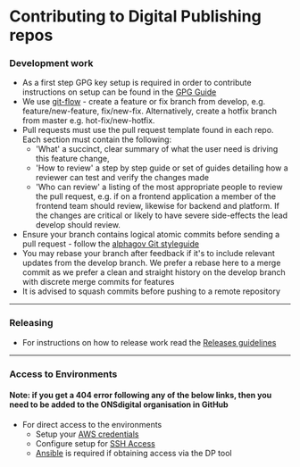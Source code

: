 Contributing to Digital Publishing repos
========================================

### Development work
* As a first step GPG key setup is required in order to contribute instructions on setup can be found in the [GPG Guide](GPG.md)
* We use [git-flow](https://www.atlassian.com/git/tutorials/comparing-workflows/gitflow-workflow) - create a feature or fix branch from develop, e.g. feature/new-feature, fix/new-fix. Alternatively, create a hotfix branch from master e.g. hot-fix/new-hotfix.
* Pull requests must use the pull request template found in each repo. Each section must contain the following:
  * 'What' a succinct, clear summary of what the user need is driving this feature change,
  * 'How to review' a step by step guide or set of guides detailing how a reviewer can test and verify the changes made
  * 'Who can review' a listing of the most appropriate people to review the pull request, e.g. if on a frontend application a member of the frontend team should review, likewise for backend and platform. If the changes are critical or likely to have severe side-effects the lead develop should review.  
* Ensure your branch contains logical atomic commits before sending a pull request - follow the [alphagov Git styleguide](https://github.com/alphagov/styleguides/blob/master/git.md)
* You may rebase your branch after feedback if it's to include relevant updates from the develop branch. We prefer a rebase here to a merge commit as we
prefer a clean and straight history on the develop branch with discrete merge commits for features
* It is advised to squash commits before pushing to a remote repository 
-----
### Releasing
* For instructions on how to release work read the [Releases guidelines](RELEASES.md)
----

### Access to Environments
#### Note: if you get a 404 error following any of the below links, then you need to be added to the ONSdigital organisation in GitHub
* For direct access to the environments
    * Setup your [AWS credentials](https://github.com/ONSdigital/dp-setup/blob/develop/SSH-ACCESS.md) 
    * Configure setup for [SSH Access](https://github.com/ONSdigital/dp-setup/blob/develop/SSH-ACCESS.md)
    * [Ansible](https://github.com/ONSdigital/dp-ci/tree/master/ansible) is required if obtaining access via the DP tool
